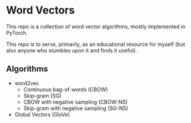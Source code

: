 # Word Vectors

This repo is a collection of word vector algorithms,
mostly implemented in PyTorch.

This repo is to serve, primarily, as an educational resource 
for myself (but also anyone who stumbles upon it and finds it useful).

## Algorithms
- word2vec
    - Continuous bag-of-words (CBOW)
    - Skip-gram (SG)
    - CBOW with negative sampling (CBOW-NS)
    - Skip-gram with negative sampling (SG-NS)
- Global Vectors (GloVe)
